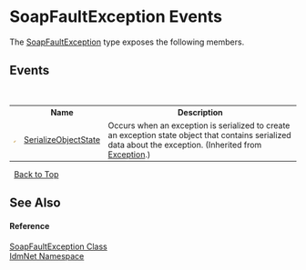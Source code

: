 # SoapFaultException Events
 

The <a href="T_IdmNet_SoapFaultException">SoapFaultException</a> type exposes the following members.


## Events
&nbsp;<table><tr><th></th><th>Name</th><th>Description</th></tr><tr><td>![Protected event](media/protevent.gif "Protected event")</td><td><a href="http://msdn2.microsoft.com/en-us/library/ee332915" target="_blank">SerializeObjectState</a></td><td>
Occurs when an exception is serialized to create an exception state object that contains serialized data about the exception.
 (Inherited from <a href="http://msdn2.microsoft.com/en-us/library/c18k6c59" target="_blank">Exception</a>.)</td></tr></table>&nbsp;
<a href="#soapfaultexception-events">Back to Top</a>

## See Also


#### Reference
<a href="T_IdmNet_SoapFaultException">SoapFaultException Class</a><br /><a href="N_IdmNet">IdmNet Namespace</a><br />